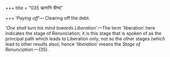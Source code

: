 +++
title = "035 ऋणानि त्रीण्य्"

+++
‘*Paying off*’— Clearing off the debt.

‘*One shall turn his mind towards Liberation*’.—The term ‘liberation’
here indicates the stage of Renunciation; it is this stage that is
spoken of as the principal path which leads to Liberation only; not so
the other stages (which lead to other results also); hence
‘*liberation*’ means the *Stage of Renunciation*.—(35).


